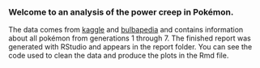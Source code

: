 ### Welcome to an analysis of the power creep in Pokémon.  

The data comes from [kaggle](https://www.kaggle.com/abcsds/pokemon) and [bulbapedia](https://bulbapedia.bulbagarden.net/wiki/LPBBS) and contains information about all pokémon from generations 1 through 7. The finished report was generated with RStudio and appears in the report folder. You can see the code used to clean the data and produce the plots in the Rmd file.  